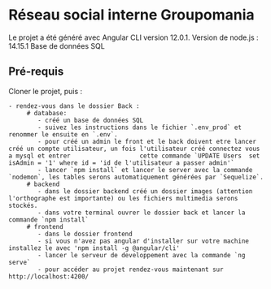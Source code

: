 # Réseau social interne Groupomania

Le projet a été généré avec Angular CLI version 12.0.1.
Version de node.js : 14.15.1
Base de données SQL

 ## Pré-requis
Cloner le projet, puis :

    - rendez-vous dans le dossier Back :
         # database:
            - créé un base de données SQL 
            - suivez les instructions dans le fichier `.env_prod` et renommer le ensuite en `.env`.
            - pour créé un admin le front et le back doivent etre lancer créé un compte utilisateur, un fois l'utilisateur créé connectez vous a mysql et entrer                   cette commande `UPDATE Users  set isAdmin = '1' where id = 'id de l'utilisateur a passer admin'`
            - lancer `npm install` et lancer le server avec la commande `nodemon`, les tables serons automatiquement générées par `Sequelize`.
         # backend
            - dans le dossier backend créé un dossier images (attention l'orthographe est importante) ou les fichiers multimedia serons stockés.
            - dans votre terminal ouvrer le dossier back et lancer la commande `npm install`
         # frontend
            - dans le dossier frontend 
            - si vous n'avez pas angular d'installer sur votre machine installez le avec 'npm install -g @angular/cli'
            - lancer le serveur de developpement avec la commande `ng serve`
            - pour accéder au projet rendez-vous maintenant sur  http://localhost:4200/

